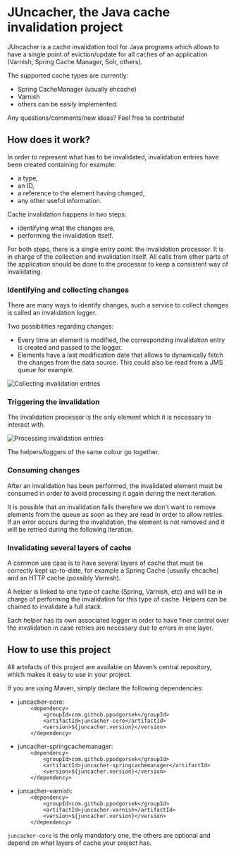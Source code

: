 # JUncacher, the Java cache invalidation project

JUncacher is a cache invalidation tool for Java programs which allows to have a single point of eviction/update for all caches of an application (Varnish, Spring Cache Manager, Solr, others).

The supported cache types are currently:
* Spring CacheManager (usually ehcache)
* Varnish
* others can be easily implemented.

Any questions/comments/new ideas? Feel free to contribute!

## How does it work?

In order to represent what has to be invalidated, invalidation entries have been created containing for example:
* a type,
* an ID,
* a reference to the element having changed,
* any other useful information.

Cache invalidation happens in two steps:
* identifying what the changes are,
* performing the invalidation itself.

For both steps, there is a single entry point: the invalidation processor. It is in charge of the collection and invalidation itself. All calls from other parts of the application should be done to the processor to keep a consistent way of invalidating.

### Identifying and collecting changes

There are many ways to identify changes, such a service to collect changes is called an invalidation logger.

Two possibilities regarding changes:
* Every time an element is modified, the corresponding invalidation entry is created and passed to the logger.
* Elements have a last modification date that allows to dynamically fetch the changes from the data source. This could also be read from a JMS queue for example.

![Collecting invalidation entries](https://github.com/ppodgorsek/juncacher/blob/master/src/doc/uml/generated/collect_invalidation_entries.png)

### Triggering the invalidation

The invalidation processor is the only element which it is necessary to interact with.

![Processing invalidation entries](https://github.com/ppodgorsek/juncacher/blob/master/src/doc/uml/generated/process_invalidation_entries.png)

The helpers/loggers of the same colour go together.

### Consuming changes

After an invalidation has been performed, the invalidated element must be consumed in order to avoid processing it again during the next iteration.

It is possible that an invalidation fails therefore we don’t want to remove elements from the queue as soon as they are read in order to allow retries. If an error occurs during the invalidation, the element is not removed and it will be retried during the following iteration.

### Invalidating several layers of cache

A common use case is to have several layers of cache that must be correctly kept up-to-date, for example a Spring Cache (usually ehcache) and an HTTP cache (possibly Varnish).

A helper is linked to one type of cache (Spring, Varnish, etc) and will be in charge of performing the invalidation for this type of cache. Helpers can be chained to invalidate a full stack.

Each helper has its own associated logger in order to have finer control over the invalidation in case retries are necessary due to errors in one layer.

## How to use this project

All artefacts of this project are available on Maven’s central repository, which makes it easy to use in your project.

If you are using Maven, simply declare the following dependencies:
* juncacher-core:  
`    <dependency>`  
`        <groupId>com.github.ppodgorsek</groupId>`  
`        <artifactId>juncacher-core</artifactId>`  
`        <version>${juncacher.version}</version>`  
`    </dependency>`

* juncacher-springcachemanager:  
`    <dependency>`  
`        <groupId>com.github.ppodgorsek</groupId>`  
`        <artifactId>juncacher-springcachemanager</artifactId>`  
`        <version>${juncacher.version}</version>`  
`    </dependency>`

* juncacher-varnish:  
`    <dependency>`  
`        <groupId>com.github.ppodgorsek</groupId>`  
`        <artifactId>juncacher-varnish</artifactId>`  
`        <version>${juncacher.version}</version>`  
`    </dependency>`

`juncacher-core` is the only mandatory one, the others are optional and depend on what layers of cache your project has.
